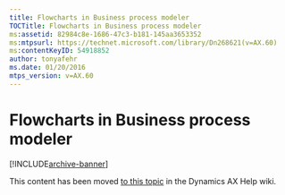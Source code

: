 ```yaml
---
title: Flowcharts in Business process modeler
TOCTitle: Flowcharts in Business process modeler
ms:assetid: 82984c8e-1686-47c3-b181-145aa3653352
ms:mtpsurl: https://technet.microsoft.com/library/Dn268621(v=AX.60)
ms:contentKeyID: 54918852
author: tonyafehr
ms.date: 01/20/2016
mtps_version: v=AX.60
---
```


# Flowcharts in Business process modeler 


[!INCLUDE[archive-banner](includes/archive-banner.md)]


This content has been moved [to this topic](https://ax.help.dynamics.com/en/wiki/flowcharts-in-business-process-modeler/) in the Dynamics AX Help wiki.

  


